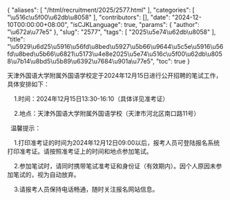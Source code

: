 {
    "aliases": [
        "/html/recruitment/2025/2577.html"
    ],
    "categories": [
        "\u516c\u5f00\u62db\u8058"
    ],
    "contributors": [],
    "date": "2024-12-10T00:00:00+08:00",
    "isCJKLanguage": true,
    "params": {
        "author": "\u672a\u77e5"
    },
    "slug": "2577",
    "tags": [
        "2025\u5e74\u62db\u8058"
    ],
    "title": "\u5929\u6d25\u5916\u56fd\u8bed\u5927\u5b66\u9644\u5c5e\u5916\u56fd\u8bed\u5b66\u6821\u5173\u4e8e2025\u5e74\u516c\u5f00\u62db\u8058\u7b14\u8bd5\u5b89\u6392\u7684\u901a\u77e5",
    "toc": true
}

天津外国语大学附属外国语学校定于2024年12月15日进行公开招聘的笔试工作，具体安排如下：




    1.时间：2024年12月15日13:30-16:10（具体详见准考证）




    2.地点：天津外国语大学附属外国语学校（天津市河北区南口路11号）




  温馨提示：




    1.打印准考证的时间为2024年12月12日09:00以后，报考人员可登陆报名系统打印准考证。请按照准考证上的时间和地点参加笔试。




    2.参加笔试时，请同时携带笔试准考证和身份证（有效期内）。因个人原因未参加笔试的，视为自动放弃。




    3.请报考人员保持电话畅通，随时关注报名网站信息。



  
